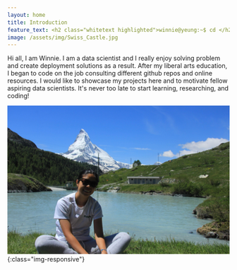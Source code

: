 ```yaml
---
layout: home
title: Introduction
feature_text: <h2 class="whitetext highlighted">winnie@yeung:~$ cd </h2>
image: /assets/img/Swiss_Castle.jpg
---
```


Hi all, I am Winnie. I am a data scientist and I really enjoy solving problem and create deployment solutions as a result. After my liberal arts education, I began to code on the job consulting different github repos and online resources. I would like to showcase my projects here and to motivate fellow aspiring data scientists. It's never too late to start learning, researching, and coding! 

![This is me](/assets/img/winnie-lake-swiss.JPG){:class="img-responsive"}

